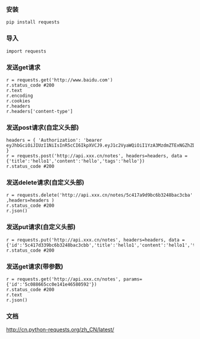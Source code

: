 ### 安装
~~~
pip install requests
~~~

### 导入
~~~
import requests
~~~

### 发送get请求
~~~
r = requests.get('http://www.baidu.com')
r.status_code #200
r.text
r.encoding
r.cookies
r.headers
r.headers['content-type']
~~~

### 发送post请求(自定义头部)
~~~
headers = { 'Authorization': 'bearer eyJhbGciOiJIUzI1NiIsInR5cCI6IkpXVCJ9.eyJ1c2VyaWQiOiI1YzA3MzdmZTExNGZhZDExMmM5NDg4YmMiLCJpYXQiOjE1NDc3OTQyNDEsImV4cCI6MTU0Nzk2NzA0MX0.BVBqJizBOqlnVa0xQvWsoAAAY9loBpjs7En0WapEA2Q' }
r = requests.post('http://api.xxx.cn/notes', headers=headers, data = {'title':'hello1','content':'hello','tags':'hello'})
r.status_code #200
~~~

### 发送delete请求(自定义头部)
~~~
r = requests.delete('http://api.xxx.cn/notes/5c417a9d9bc6b3248bac3cba' ,headers=headers )
r.status_code #200
r.json()
~~~

### 发送put请求(自定义头部)
~~~
r = requests.put('http://api.xxx.cn/notes', headers=headers, data = {'id':'5c417d339bc6b3248bac3cbb','title':'hello1','content':'hello1','tags':'hello1'})
r.status_code #200
~~~

### 发送get请求(带参数) 
~~~
r = requests.get('http://api.xxx.cn/notes', params={'id':'5c088665cc0e141e46580592'})
r.status_code #200
r.text
r.json()
~~~

### 文档
http://cn.python-requests.org/zh_CN/latest/

